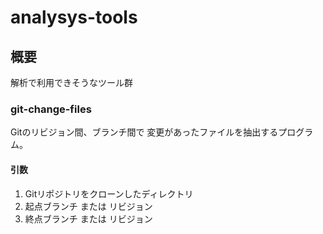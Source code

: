 # analysys-tools

## 概要

解析で利用できそうなツール群

### git-change-files

Gitのリビジョン間、ブランチ間で 変更があったファイルを抽出するプログラム。  

#### 引数

1. Gitリポジトリをクローンしたディレクトリ
2. 起点ブランチ または リビジョン
3. 終点ブランチ または リビジョン


